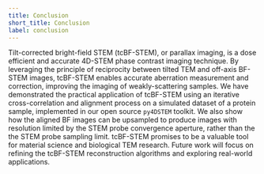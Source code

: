 ```yaml
---
title: Conclusion
short_title: Conclusion
label: conclusion
---
```



Tilt-corrected bright-field STEM (tcBF-STEM), or parallax imaging, is a dose efficient and accurate 4D-STEM phase contrast imaging technique. 
By leveraging the principle of reciprocity between tilted TEM and off-axis BF-STEM images, tcBF-STEM enables accurate aberration measurement and correction, improving the imaging of weakly-scattering samples. 
We have demonstrated the practical application of tcBF-STEM using an iterative cross-correlation and alignment process on a simulated dataset of a protein sample, implemented in our open source `py4DSTEM` toolkit.
We also show how the aligned BF images can be upsampled to produce images with resolution limited by the STEM probe convergence aperture, rather than the the STEM probe sampling limit.
tcBF-STEM promises to be a valuable tool for material science and biological TEM research. Future work will focus on refining the tcBF-STEM reconstruction algorithms and exploring real-world applications.